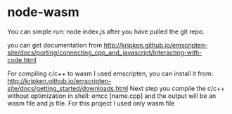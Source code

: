 # node-wasm

You can simple run: node index.js after you have pulled the git repo.

you can get documentation from http://kripken.github.io/emscripten-site/docs/porting/connecting_cpp_and_javascript/Interacting-with-code.html

For compiling c/c++ to wasm I used emscripten, you can install it from: http://kripken.github.io/emscripten-site/docs/getting_started/downloads.html
Next step you compile the c/c++ without optimization in shell: emcc [name.cpp] and the output will be an wasm file and js file. For this project I used only wasm file 
